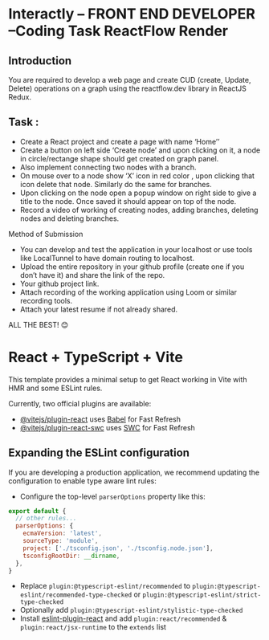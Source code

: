 # Interactly – FRONT END DEVELOPER –Coding Task ReactFlow Render

## Introduction
 
You are required to develop a web page and create CUD (create, Update, Delete) operations on a graph using the reactflow.dev library in ReactJS Redux. 

## Task :
* Create a React project and create a page with name ‘Home’’
* Create a button on left side ‘Create node’ and upon clicking on it, a node in circle/rectange shape should get created on graph panel.
* Also implement connecting two nodes with a branch.
* On mouse over to a node show ‘X’ icon in red color , upon clicking that icon delete that node. Similarly do the same for branches. 
* Upon clicking on the node open a popup window on right side to give a title to the node. Once saved it should appear on top of the node.
* Record a video of working of creating nodes, adding branches, deleting nodes and deleting branches. 



Method of Submission
 
* You can develop and test the application in your localhost or use tools like LocalTunnel to have domain routing to localhost.
* Upload the entire repository in your github profile (create one if you don’t have it) and share the link of the repo. 
* Your github project link.
* Attach recording of the working application using Loom or similar recording tools.
* Attach your latest resume if not already shared.



ALL THE BEST! 😊




# React + TypeScript + Vite

This template provides a minimal setup to get React working in Vite with HMR and some ESLint rules.

Currently, two official plugins are available:

- [@vitejs/plugin-react](https://github.com/vitejs/vite-plugin-react/blob/main/packages/plugin-react/README.md) uses [Babel](https://babeljs.io/) for Fast Refresh
- [@vitejs/plugin-react-swc](https://github.com/vitejs/vite-plugin-react-swc) uses [SWC](https://swc.rs/) for Fast Refresh

## Expanding the ESLint configuration

If you are developing a production application, we recommend updating the configuration to enable type aware lint rules:

- Configure the top-level `parserOptions` property like this:

```js
export default {
  // other rules...
  parserOptions: {
    ecmaVersion: 'latest',
    sourceType: 'module',
    project: ['./tsconfig.json', './tsconfig.node.json'],
    tsconfigRootDir: __dirname,
  },
}
```

- Replace `plugin:@typescript-eslint/recommended` to `plugin:@typescript-eslint/recommended-type-checked` or `plugin:@typescript-eslint/strict-type-checked`
- Optionally add `plugin:@typescript-eslint/stylistic-type-checked`
- Install [eslint-plugin-react](https://github.com/jsx-eslint/eslint-plugin-react) and add `plugin:react/recommended` & `plugin:react/jsx-runtime` to the `extends` list

